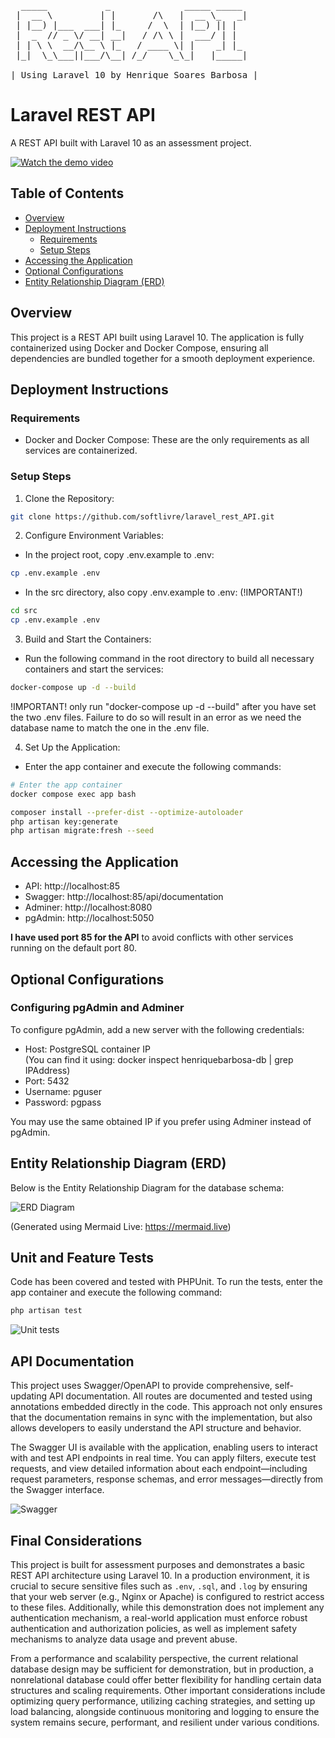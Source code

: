 <pre>
  _____           _              _____ _____ 
 |  __ \         | |       /\   |  __ \_   _|
 | |__) |___  ___| |_     /  \  | |__) || |  
 |  _  // _ \/ __| __|   / /\ \ |  ___/ | |  
 | | \ \  __/\__ \ |_   / ____ \| |    _| |_ 
 |_|  \_\___||___/\__| /_/    \_\_|   |_____|
                                             
| Using Laravel 10 by Henrique Soares Barbosa |
</pre>

# Laravel REST API

A REST API built with Laravel 10 as an assessment project.

[![Watch the demo video](/misc/video_preview.png)](https://softlivre.com.br/henrique_apidemo.mp4)

## Table of Contents

- [Overview](#overview)
- [Deployment Instructions](#deployment-instructions)
  - [Requirements](#requirements)
  - [Setup Steps](#setup-steps)
- [Accessing the Application](#accessing-the-application)
- [Optional Configurations](#optional-configurations)
- [Entity Relationship Diagram (ERD)](#entity-relationship-diagram-erd)

## Overview

This project is a REST API built using Laravel 10. The application is fully containerized using Docker and Docker Compose, ensuring all dependencies are bundled together for a smooth deployment experience.

## Deployment Instructions

### Requirements

- Docker and Docker Compose: These are the only requirements as all services are containerized.

### Setup Steps

1. Clone the Repository:

```bash
git clone https://github.com/softlivre/laravel_rest_API.git
```

2. Configure Environment Variables:

- In the project root, copy .env.example to .env:

```bash
cp .env.example .env
```
- In the src directory, also copy .env.example to .env: (!IMPORTANT!)

```bash
cd src  
cp .env.example .env
```

3. Build and Start the Containers:

- Run the following command in the root directory to build all necessary containers and start the services:

```bash
docker-compose up -d --build
```
!IMPORTANT! only run "docker-compose up -d --build" after you have set the two .env files. Failure to do so will result in an error as we need the database name to match the one in the .env file.

4. Set Up the Application:

- Enter the app container and execute the following commands:

```bash
# Enter the app container  
docker compose exec app bash

composer install --prefer-dist --optimize-autoloader  
php artisan key:generate  
php artisan migrate:fresh --seed
```

## Accessing the Application

- API: http://localhost:85
- Swagger: http://localhost:85/api/documentation
- Adminer: http://localhost:8080
- pgAdmin: http://localhost:5050

**I have used port 85 for the API** to avoid conflicts with other services running on the default port 80.

## Optional Configurations

### Configuring pgAdmin and Adminer

To configure pgAdmin, add a new server with the following credentials:

- Host: PostgreSQL container IP  
  (You can find it using: docker inspect henriquebarbosa-db | grep IPAddress)
- Port: 5432
- Username: pguser
- Password: pgpass

You may use the same obtained IP if you prefer using Adminer instead of pgAdmin.

## Entity Relationship Diagram (ERD)

Below is the Entity Relationship Diagram for the database schema:

![ERD Diagram](misc/ERD_v01.png)

(Generated using Mermaid Live: https://mermaid.live)

## Unit and Feature Tests

Code has been covered and tested with PHPUnit. To run the tests, enter the app container and execute the following command:

```bash
php artisan test
```
![Unit tests](misc/unitTests.png)

## API Documentation

This project uses Swagger/OpenAPI to provide comprehensive, self-updating API documentation. All routes are documented and tested using annotations embedded directly in the code. This approach not only ensures that the documentation remains in sync with the implementation, but also allows developers to easily understand the API structure and behavior.

The Swagger UI is available with the application, enabling users to interact with and test API endpoints in real time. You can apply filters, execute test requests, and view detailed information about each endpoint—including request parameters, response schemas, and error messages—directly from the Swagger interface.

![Swagger](misc/swagger.png)

## Final Considerations

This project is built for assessment purposes and demonstrates a basic REST API architecture using Laravel 10. In a production environment, it is crucial to secure sensitive files such as `.env`, `.sql`, and `.log` by ensuring that your web server (e.g., Nginx or Apache) is configured to restrict access to these files. Additionally, while this demonstration does not implement any authentication mechanism, a real-world application must enforce robust authentication and authorization policies, as well as implement safety mechanisms to analyze data usage and prevent abuse.

From a performance and scalability perspective, the current relational database design may be sufficient for demonstration, but in production, a nonrelational database could offer better flexibility for handling certain data structures and scaling requirements. Other important considerations include optimizing query performance, utilizing caching strategies, and setting up load balancing, alongside continuous monitoring and logging to ensure the system remains secure, performant, and resilient under various conditions.
